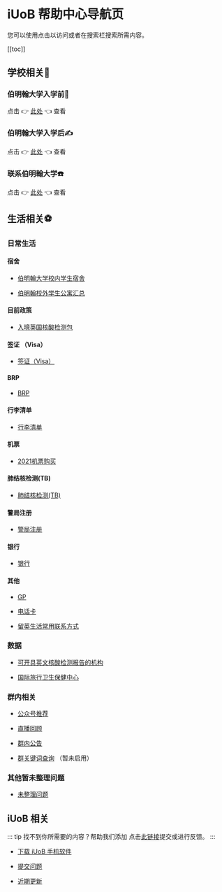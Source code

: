 # iUoB 帮助中心导航页

您可以使用点击以访问或者在搜索栏搜索所需内容。

[[toc]]

## 学校相关🏫

### 伯明翰大学入学前🚴

点击 👉 [此处](./uni/pre-admissions/) 👈 查看

### 伯明翰大学入学后✍️

点击 👉 [此处](./uni/enrolled/) 👈 查看

### 联系伯明翰大学☎️

点击 👉 [此处](./uni/contacts/) 👈 查看

## 生活相关⚽️

### 日常生活

#### 宿舍

- [伯明翰大学校内学生宿舍](./daily/tips/accommodation/campus/)

- [伯明翰校外学生公寓汇总](./daily/tips/accommodation/Student-Accommodation-In-Birmingham/)

#### 目前政策

- [入境英国核酸检测包](./daily/tips/policy/2021/Day-2&8-Covid-Test/)

#### 签证 （Visa）

- [签证（Visa）](./daily/tips/visa/)

#### BRP

- [BRP](./daily/tips/BRP/)

#### 行李清单

- [行李清单](./daily/tips/checklist/)

#### 机票

- [2021机票购买](./daily/tips/flights/)

#### 肺结核检测(TB)

- [肺结核检测(TB)](./daily/tips/TB/)

#### 警局注册

- [警局注册](./daily/tips/police-registration/)

#### 银行

- [银行](./daily/tips/bank/)

#### 其他

- [GP](./daily/tips/GP/)

- [电话卡](./daily/tips/sim-card/)

- [留英生活常用联系方式](./daily/tips/Common-Used-Contacts-In-UK-Life/)

### 数据

- [可开具英文核酸检测报告的机构](./daily/data/Covid-19-Testing-Clinic-CN/)

- [国际旅行卫生保健中心](./daily/data/International-Travel-Health-Care-Center/)

### 群内相关

- [公众号推荐](./daily/WeChat-Groups/Recommended-Official-WeChat-Account/)

- [直播回顾](./daily/WeChat-Groups/live/)

- [群内公告](./daily/WeChat-Groups/announcement/)

- [群关键词查询](./daily/WeChat-Groups/keywords/) （暂未启用）

### 其他暂未整理问题

- [未整理问题](./daily/unorganized/)

## iUoB 相关

::: tip 找不到你所需要的内容？帮助我们添加
点击[此链接](./iUoB/submit/)提交或进行反馈。
:::

- [下载 iUoB 手机软件](./iUoB/download/)

- [提交问题](./iUoB/submit/)

- [近期更新](./iUoB/updates/)